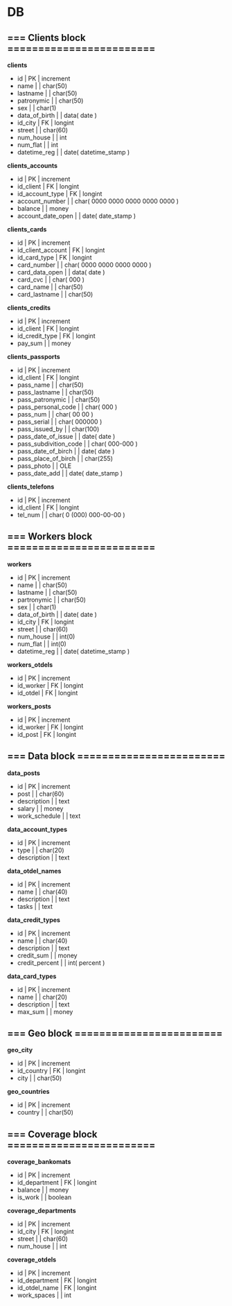 # DB


## === Clients block ========================

**clients**

- id            | PK | increment
- name          |    | char(50)
- lastname      |    | char(50)
- patronymic    |    | char(50)
- sex           |    | char(1)
- data_of_birth |    | data( date )
- id_city       | FK | longint
- street        |    | char(60)
- num_house     |    | int
- num_flat      |    | int
- datetime_reg  |    | date( datetime_stamp )

**clients_accounts**

- id                | PK | increment
- id_client         | FK | longint
- id_account_type   | FK | longint
- account_number    |    | char( 0000 0000 0000 0000 0000 )
- balance           |    | money
- account_date_open |    | date( date_stamp )

**clients_cards**

- id                | PK | increment
- id_client_account | FK | longint
- id_card_type      | FK | longint
- card_number       |    | char( 0000 0000 0000 0000 )
- card_data_open    |    | data( date )
- card_cvc          |    | char( 000 )
- card_name         |    | char(50)
- card_lastname     |    | char(50)

**clients_credits**

- id             | PK | increment
- id_client      | FK | longint
- id_credit_type | FK | longint
- pay_sum        |    | money

**clients_passports**

- id                    | PK | increment
- id_client             | FK | longint
- pass_name             |    | char(50)
- pass_lastname         |    | char(50)
- pass_patronymic       |    | char(50)
- pass_personal_code    |    | char( 000 )
- pass_num              |    | char( 00 00 )
- pass_serial           |    | char( 000000 )
- pass_issued_by        |    | char(100)
- pass_date_of_issue    |    | date( date )
- pass_subdivition_code |    | char( 000-000 )
- pass_date_of_birch    |    | date( date )
- pass_place_of_birch   |    | char(255)
- pass_photo            |    | OLE
- pass_date_add         |    | date( date_stamp )

**clients_telefons**

- id        | PK | increment
- id_client | FK | longint
- tel_num   |    | char( 0 (000) 000-00-00 )


## === Workers block ========================

**workers**

- id            | PK | increment
- name          |    | char(50)
- lastname      |    | char(50)
- partronymic   |    | char(50)
- sex           |    | char(1)
- data_of_birth |    | date( date )
- id_city       | FK | longint
- street        |    | char(60)
- num_house     |    | int(0)
- num_flat      |    | int(0)
- datetime_reg  |    | date( datetime_stamp )

**workers_otdels**

- id        | PK | increment
- id_worker | FK | longint
- id_otdel  | FK | longint

**workers_posts**

- id        | PK | increment
- id_worker | FK | longint
- id_post   | FK | longint


## === Data block ========================

**data_posts**

- id            | PK | increment
- post          |    | char(60)
- description   |    | text
- salary        |    | money
- work_schedule |    | text

**data_account_types**

- id          | PK | increment
- type        |    | char(20)
- description |    | text

**data_otdel_names**

- id          | PK | increment
- name        |    | char(40)
- description |    | text
- tasks       |    | text

**data_credit_types**

- id             | PK | increment
- name           |    | char(40)
- description    |    | text
- credit_sum     |    | money
- credit_percent |    | int( percent )

**data_card_types**

- id          | PK | increment
- name        |    | char(20)
- description |    | text
- max_sum     |    | money


## === Geo block ========================

**geo_city**

- id         | PK | increment
- id_country | FK | longint
- city       |    | char(50)

**geo_countries**

- id      | PK | increment
- country |    | char(50)


## === Сoverage block ========================

**coverage_bankomats**

- id            | PK | increment
- id_department | FK | longint
- balance       |    | money
- is_work       |    | boolean

**coverage_departments**

- id        | PK | increment
- id_city   | FK | longint
- street    |    | char(60)
- num_house |    | int

**coverage_otdels**

- id            | PK | increment
- id_department | FK | longint
- id_otdel_name | FK | longint
- work_spaces   |    | int
